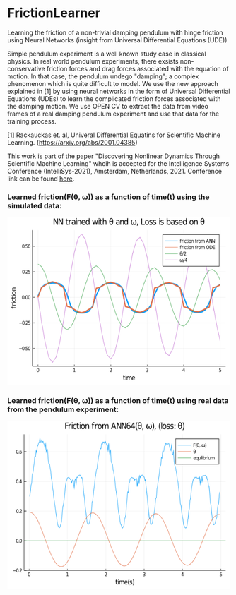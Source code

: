 # FrictionLearner
Learning the friction of a non-trivial damping pendulum with hinge friction using Neural Networks (insight from Universal Differential Equations (UDE))

Simple pendulum experiment is a well known study case in classical physics. In real world pendulum experiments, there exsists non-conservative friction forces and drag forces associated with the equation of motion. In that case, the pendulum undego "damping"; a complex phenomenon which is quite difficult to model. We use the new approach explained in [1] by using neural networks in the form of Universal Differential Equations (UDEs) to learn the complicated friction forces associated with the damping motion. We use OPEN CV to extract the data from video frames of a real damping pendulum experiment and use that data for the training process.

[1] Rackauckas et. al, Univeral Differential Equatins for Scientific Machine Learning. (https://arxiv.org/abs/2001.04385)

This work is part of the paper "Discovering Nonlinear Dynamics Through Scientific Machine Learning" whcih is accepted for the Intelligence Systems Conference (IntelliSys-2021), Amsterdam, Netherlands, 2021. Conference link can be found [here](https://saiconference.com/IntelliSys).

 ### Learned friction(F(&theta;, &omega;)) as a function of time(t) using the simulated data:
 
 <p align="center">
  <img src="friction_vs_time_s_2InL1.png" width="600" height="380" />
 </p>

 ### Learned friction(F(&theta;, &omega;)) as a function of time(t) using real data from the pendulum experiment:
 
 <p align="center">
  <img src="ann64_Loss_theta_fric_05.png" width="600" height="380" />
 </p>
 
